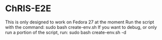# ChRIS-E2E

This is only designed to work on Fedora 27 at the moment
Run the script with the command: sudo bash create-env.sh
If you want to debug, or only run a portion of the script, run: sudo bash create-env.sh -d
